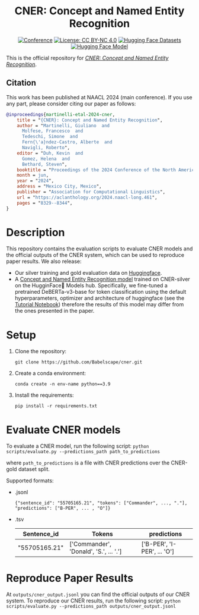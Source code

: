 <div align="center">

# CNER: Concept and Named Entity Recognition


[![Conference](https://img.shields.io/badge/NAACL-2024-red)](https://2024.naacl.org/)
[![License: CC BY-NC 4.0](https://img.shields.io/badge/License-CC%20BY--NC%204.0-green.svg)](https://creativecommons.org/licenses/by-nc/4.0/)
[![Hugging Face Datasets](https://img.shields.io/badge/%F0%9F%A4%97%20Hugging%20Face%20dataset-cner-blue)](https://huggingface.co/datasets/Babelscape/cner)
[![Hugging Face Model](https://img.shields.io/badge/%F0%9F%A4%97%20Hugging%20Face%20model-cner%20base-yellow)](https://huggingface.co/Babelscape/cner-base)

</div>


This is the official repository for [*CNER: Concept and Named Entity Recognition*](https://aclanthology.org/2024.naacl-long.461/).  

## Citation
This work has been published at NAACL 2024 (main conference). If you use any part, please consider citing our paper as follows:
```bibtex
@inproceedings{martinelli-etal-2024-cner,
    title = "{CNER}: Concept and Named Entity Recognition",
    author = "Martinelli, Giuliano  and
      Molfese, Francesco  and
      Tedeschi, Simone  and
      Fern{\'a}ndez-Castro, Alberte  and
      Navigli, Roberto",
    editor = "Duh, Kevin  and
      Gomez, Helena  and
      Bethard, Steven",
    booktitle = "Proceedings of the 2024 Conference of the North American Chapter of the Association for Computational Linguistics: Human Language Technologies (Volume 1: Long Papers)",
    month = jun,
    year = "2024",
    address = "Mexico City, Mexico",
    publisher = "Association for Computational Linguistics",
    url = "https://aclanthology.org/2024.naacl-long.461",
    pages = "8329--8344",
}
```
# Description
This repository contains the evaluation scripts to evaluate CNER models and the official outputs of the CNER system, which can be used to reproduce paper results. We also release:
- Our silver training and gold evaluation data on [Huggingface](https://huggingface.co/Babelscape/cner).
- A [Concept and Named Entity Recognition model](https://huggingface.co/Babelscape/cner-base) trained on CNER-silver on the HugginFace🤗 Models hub. Specifically, we fine-tuned a pretrained DeBERTa-v3-base for token classification using the default hyperparameters, optimizer and architecture of huggingface (see the [Tutorial Notebook](CNER_HuggingFace.ipynb)) therefore the results of this model may differ from the ones presented in the paper.

# Setup

1. Clone the repository:
    ```
    git clone https://github.com/Babelscape/cner.git
    ```
2. Create a conda environment: 
    ```
    conda create -n env-name python==3.9
    ```
3. Install the requirements:
    ```
    pip install -r requirements.txt
    ```

# Evaluate CNER models

To evaluate a CNER model, run the following script:
    ```
    python scripts/evaluate.py --predictions_path path_to_predictions
    ```
    
where `path_to_predictions` is a file with CNER predictions over the CNER-gold dataset split.

Supported formats:

- .jsonl
    ```
  {"sentence_id": "55705165.21", "tokens": ["Commander", ..., "."],  "predictions": ["B-PER", ... , "O"]}
    ```
    
- .tsv

  | Sentence_id | Tokens | predictions |
  | ------------- | ------------- | ------------- |
  | "55705165.21"	| ['Commander', 'Donald', 'S.', ... '.'] | ['B-PER', 'I-PER', ... 'O'] |


# Reproduce Paper Results
At `outputs/cner_output.jsonl` you can find the official outputs of our CNER system.
To reproduce our CNER results, run the following script:
    ```
    python scripts/evaluate.py --predictions_path outputs/cner_output.jsonl
    ```
    

